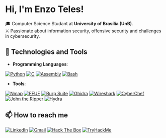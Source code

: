 # Hi, I'm Enzo Teles!

🎓 Computer Science Studant at **University of Brasília (UnB)**.  
⚔️ Passionate about information security, offensive security and challenges in cybersecurity.

## 🔧 Technologies and Tools

- **Programming Languages**:
  
[![Python](https://img.shields.io/badge/Python-3776AB?style=for-the-badge&logo=python&logoColor=white)](https://www.python.org/)
[![C](https://img.shields.io/badge/C-00599C?style=for-the-badge&logo=c&logoColor=white)](https://en.wikipedia.org/wiki/C_(programming_language))
[![Assembly](https://img.shields.io/badge/Assembly-525252?style=for-the-badge&logo=assembler&logoColor=white)](https://en.wikipedia.org/wiki/Assembly_language)
[![Bash](https://img.shields.io/badge/Bash-4EAA25?style=for-the-badge&logo=gnu-bash&logoColor=white)](https://www.gnu.org/software/bash/)

- **Tools**:

[![Nmap](https://img.shields.io/badge/Nmap-4682B4?style=for-the-badge&logo=nmap&logoColor=white)](https://nmap.org/)
[![FFUF](https://img.shields.io/badge/FFUF-FF4500?style=for-the-badge&logo=firefox&logoColor=white)](https://github.com/ffuf/ffuf)
[![Burp Suite](https://img.shields.io/badge/Burp_Suite-FF7A00?style=for-the-badge&logo=burp-suite&logoColor=white)](https://portswigger.net/burp)
[![Ghidra](https://img.shields.io/badge/Ghidra-FF0000?style=for-the-badge&logo=ghidra&logoColor=white)](https://ghidra-sre.org/)
[![Wireshark](https://img.shields.io/badge/Wireshark-1679A7?style=for-the-badge&logo=wireshark&logoColor=white)](https://www.wireshark.org/)
[![CyberChef](https://img.shields.io/badge/CyberChef-20A53A?style=for-the-badge&logo=codechef&logoColor=white)](https://gchq.github.io/CyberChef/)
[![John the Ripper](https://img.shields.io/badge/John_the_Ripper-000000?style=for-the-badge&logo=lock&logoColor=white)](https://www.openwall.com/john/)
[![Hydra](https://img.shields.io/badge/Hydra-008000?style=for-the-badge&logo=python&logoColor=white)](https://github.com/vanhauser-thc/thc-hydra)
  
## 📫 How to reach me

[![LinkedIn](https://img.shields.io/badge/LinkedIn-0A66C2?style=for-the-badge&logo=linkedin&logoColor=white)](https://www.linkedin.com/in/enzo-teles)
[![Gmail](https://img.shields.io/badge/Gmail-EA4335?style=for-the-badge&logo=gmail&logoColor=white)](mailto:cybersec.teles@gmail.com)
[![Hack The Box](https://img.shields.io/badge/Hack_The_Box-9FEF00?style=for-the-badge&logo=hack-the-box&logoColor=black)](https://ctf.hackthebox.com/user/profile/522742)
[![TryHackMe](https://img.shields.io/badge/TryHackMe-212C42?style=for-the-badge&logo=tryhackme&logoColor=white)](https://tryhackme.com/r/p/S3r4ph1el)
